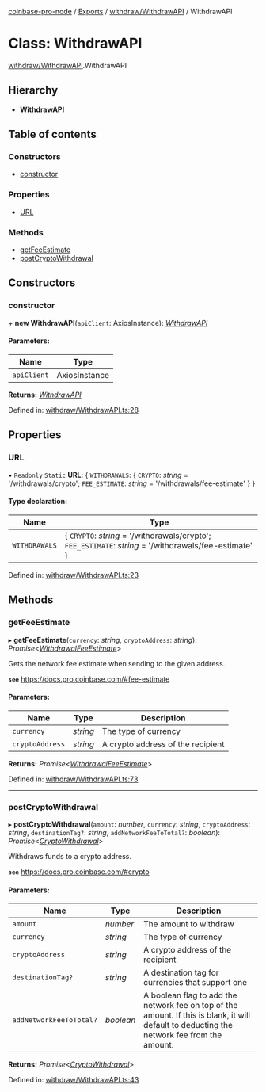 [coinbase-pro-node](../../README.md) / [Exports](../../modules.md) / [withdraw/WithdrawAPI](../../modules/withdraw_withdrawapi.md) / WithdrawAPI

# Class: WithdrawAPI

[withdraw/WithdrawAPI](../../modules/withdraw_withdrawapi.md).WithdrawAPI

## Hierarchy

- **WithdrawAPI**

## Table of contents

### Constructors

- [constructor](withdrawapi.withdrawapi.md#constructor)

### Properties

- [URL](withdrawapi.withdrawapi.md#url)

### Methods

- [getFeeEstimate](withdrawapi.withdrawapi.md#getfeeestimate)
- [postCryptoWithdrawal](withdrawapi.withdrawapi.md#postcryptowithdrawal)

## Constructors

### constructor

\+ **new WithdrawAPI**(`apiClient`: AxiosInstance): [_WithdrawAPI_](withdrawapi.withdrawapi.md)

#### Parameters:

| Name        | Type          |
| ----------- | ------------- |
| `apiClient` | AxiosInstance |

**Returns:** [_WithdrawAPI_](withdrawapi.withdrawapi.md)

Defined in: [withdraw/WithdrawAPI.ts:28](https://github.com/bennycode/coinbase-pro-node/blob/bf1bcdd/src/withdraw/WithdrawAPI.ts#L28)

## Properties

### URL

▪ `Readonly` `Static` **URL**: { `WITHDRAWALS`: { `CRYPTO`: _string_ = '/withdrawals/crypto'; `FEE_ESTIMATE`: _string_ = '/withdrawals/fee-estimate' } }

#### Type declaration:

| Name | Type |
| --- | --- |
| `WITHDRAWALS` | { `CRYPTO`: _string_ = '/withdrawals/crypto'; `FEE_ESTIMATE`: _string_ = '/withdrawals/fee-estimate' } |

Defined in: [withdraw/WithdrawAPI.ts:23](https://github.com/bennycode/coinbase-pro-node/blob/bf1bcdd/src/withdraw/WithdrawAPI.ts#L23)

## Methods

### getFeeEstimate

▸ **getFeeEstimate**(`currency`: _string_, `cryptoAddress`: _string_): _Promise_<[_WithdrawalFeeEstimate_](../../interfaces/withdraw/withdrawapi.withdrawalfeeestimate.md)\>

Gets the network fee estimate when sending to the given address.

**`see`** https://docs.pro.coinbase.com/#fee-estimate

#### Parameters:

| Name            | Type     | Description                       |
| --------------- | -------- | --------------------------------- |
| `currency`      | _string_ | The type of currency              |
| `cryptoAddress` | _string_ | A crypto address of the recipient |

**Returns:** _Promise_<[_WithdrawalFeeEstimate_](../../interfaces/withdraw/withdrawapi.withdrawalfeeestimate.md)\>

Defined in: [withdraw/WithdrawAPI.ts:73](https://github.com/bennycode/coinbase-pro-node/blob/bf1bcdd/src/withdraw/WithdrawAPI.ts#L73)

---

### postCryptoWithdrawal

▸ **postCryptoWithdrawal**(`amount`: _number_, `currency`: _string_, `cryptoAddress`: _string_, `destinationTag?`: _string_, `addNetworkFeeToTotal?`: _boolean_): _Promise_<[_CryptoWithdrawal_](../../interfaces/withdraw/withdrawapi.cryptowithdrawal.md)\>

Withdraws funds to a crypto address.

**`see`** https://docs.pro.coinbase.com/#crypto

#### Parameters:

| Name | Type | Description |
| --- | --- | --- |
| `amount` | _number_ | The amount to withdraw |
| `currency` | _string_ | The type of currency |
| `cryptoAddress` | _string_ | A crypto address of the recipient |
| `destinationTag?` | _string_ | A destination tag for currencies that support one |
| `addNetworkFeeToTotal?` | _boolean_ | A boolean flag to add the network fee on top of the amount. If this is blank, it will default to deducting the network fee from the amount. |

**Returns:** _Promise_<[_CryptoWithdrawal_](../../interfaces/withdraw/withdrawapi.cryptowithdrawal.md)\>

Defined in: [withdraw/WithdrawAPI.ts:43](https://github.com/bennycode/coinbase-pro-node/blob/bf1bcdd/src/withdraw/WithdrawAPI.ts#L43)
